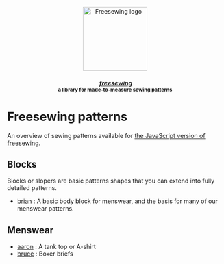 <p align="center">
  <a title="Go to freesewing.org" href="https://freesewing.org/"><img src="https://freesewing.org/img/logo/black.svg" align="center" width="150px" alt="Freesewing logo"/></a>
</p>
<h4 align="center"><em>&nbsp;<a title="Go to freesewing.org" href="https://freesewing.org/">freesewing</a></em>
<br><sup>a library for made-to-measure sewing patterns</sup>
</h4>

# Freesewing patterns

An overview of sewing patterns available for [the JavaScript version of freesewing](https://github.com/freesewing/freesewing).

## Blocks

Blocks or slopers are basic patterns shapes that you can extend into fully detailed patterns.

 - [brian](https://github.com/freesewing/brian) : A basic body block for menswear, and the basis for many of our menswear patterns. 

## Menswear

 - [aaron](https://github.com/freesewing/aaron) : A tank top or A-shirt
 - [bruce](https://github.com/freesewing/bruce) : Boxer briefs
